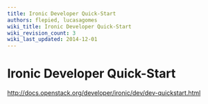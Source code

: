 ```yaml
---
title: Ironic Developer Quick-Start
authors: flepied, lucasagomes
wiki_title: Ironic Developer Quick-Start
wiki_revision_count: 3
wiki_last_updated: 2014-12-01
---
```


# Ironic Developer Quick-Start

<http://docs.openstack.org/developer/ironic/dev/dev-quickstart.html>

